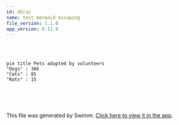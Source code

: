 ```yaml
---
id: d5raz
name: test mermaid escaping
file_version: 1.1.0
app_version: 0.11.0
---
```


<br/>

<br/>

<!--MERMAID {width:100}-->
```mermaid
pie title Pets adopted by volunteers
"Dogs" : 386
"Cats" : 85
"Rats" : 15
```
<!--MCONTENT {content: pie title Pets adopted by volunteers<br/>
"Dogs" : 386<br/>
"Cats" : 85<br/>
"Rats" : 15<br/>} --->

<br/>

<br/>

<br/>

This file was generated by Swimm. [Click here to view it in the app](https://swimm-web-app.web.app/repos/Z2l0aHViJTNBJTNBdGVzdC1naXRodWItYXBwJTNBJTNBc3dpbW1pbw==/docs/d5raz).